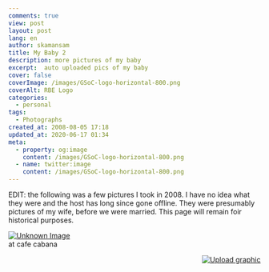 ```yaml
---
comments: true
view: post
layout: post
lang: en
author: skamansam
title: My Baby 2
description: more pictures of my baby
excerpt:  auto uploaded pics of my baby
cover: false
coverImage: /images/GSoC-logo-horizontal-800.png
coverAlt: RBE Logo
categories:
  - personal
tags: 
  - Photographs
created_at: 2008-08-05 17:18
updated_at: 2020-06-17 01:34
meta:
  - property: og:image
    content: /images/GSoC-logo-horizontal-800.png
  - name: twitter:image
    content: /images/GSoC-logo-horizontal-800.png
---
```


EDIT: the following was a few pictures I took in 2008. I have no idea what they were
and the host has long since gone offline. They were presumably pictures of my wife, 
before we were married. This page will remain foir historical purposes.


[![Unknown Image](http://media2.shozu.com/cache/portal/media/51b3203/16777226_journal "unknown image")](http://media2.shozu.com/cache/portal/media/51b3203/16777226)
<br/>at cafe cabana<p align="right" >
[![Upload graphic](http://www.shozu.com/resources/messages/logo_blog.gif "Upload with Shozu")](http://www.shozu.com/portal/?utm_source=upload&amp;utm_medium=graphic&amp;utm_campaign=upload_graphic/)

<!-- <a href="http://media2.shozu.com/cache/portal/media/51b3203/16777226">
<img src="http://media2.shozu.com/cache/portal/media/51b3203/16777226_journal"
/></a><br/>at cafe cabana<p align="right" ><a
href="http://www.shozu.com/portal/?utm_source=upload&amp;utm_medium=graphic&amp;utm_campaign=upload_graphic/"
target="_blank" ><img
src="http://www.shozu.com/resources/messages/logo_blog.gif" alt="Posted by
ShoZu" border="0" /></a></p> -->
